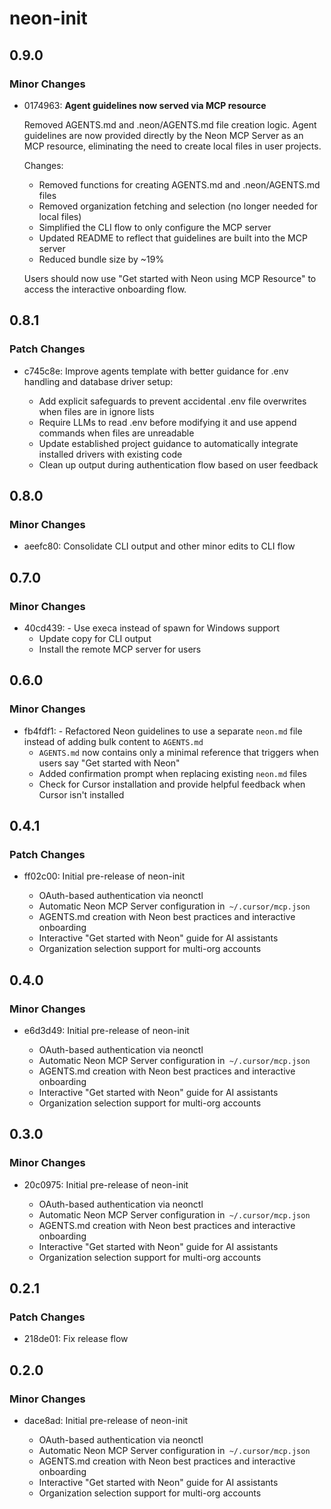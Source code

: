 # neon-init

## 0.9.0

### Minor Changes

- 0174963: **Agent guidelines now served via MCP resource**

  Removed AGENTS.md and .neon/AGENTS.md file creation logic. Agent guidelines are now provided directly by the Neon MCP Server as an MCP resource, eliminating the need to create local files in user projects.

  Changes:

  - Removed functions for creating AGENTS.md and .neon/AGENTS.md files
  - Removed organization fetching and selection (no longer needed for local files)
  - Simplified the CLI flow to only configure the MCP server
  - Updated README to reflect that guidelines are built into the MCP server
  - Reduced bundle size by ~19%

  Users should now use "Get started with Neon using MCP Resource" to access the interactive onboarding flow.

## 0.8.1

### Patch Changes

- c745c8e: Improve agents template with better guidance for .env handling and database driver setup:

  - Add explicit safeguards to prevent accidental .env file overwrites when files are in ignore lists
  - Require LLMs to read .env before modifying it and use append commands when files are unreadable
  - Update established project guidance to automatically integrate installed drivers with existing code
  - Clean up output during authentication flow based on user feedback

## 0.8.0

### Minor Changes

- aeefc80: Consolidate CLI output and other minor edits to CLI flow

## 0.7.0

### Minor Changes

- 40cd439: - Use execa instead of spawn for Windows support
  - Update copy for CLI output
  - Install the remote MCP server for users

## 0.6.0

### Minor Changes

- fb4fdf1: - Refactored Neon guidelines to use a separate `neon.md` file instead of adding bulk content to `AGENTS.md`
  - `AGENTS.md` now contains only a minimal reference that triggers when users say "Get started with Neon"
  - Added confirmation prompt when replacing existing `neon.md` files
  - Check for Cursor installation and provide helpful feedback when Cursor isn't installed

## 0.4.1

### Patch Changes

- ff02c00: Initial pre-release of neon-init

  - OAuth-based authentication via neonctl
  - Automatic Neon MCP Server configuration in` ~/.cursor/mcp.json`
  - AGENTS.md creation with Neon best practices and interactive onboarding
  - Interactive "Get started with Neon" guide for AI assistants
  - Organization selection support for multi-org accounts

## 0.4.0

### Minor Changes

- e6d3d49: Initial pre-release of neon-init

  - OAuth-based authentication via neonctl
  - Automatic Neon MCP Server configuration in` ~/.cursor/mcp.json`
  - AGENTS.md creation with Neon best practices and interactive onboarding
  - Interactive "Get started with Neon" guide for AI assistants
  - Organization selection support for multi-org accounts

## 0.3.0

### Minor Changes

- 20c0975: Initial pre-release of neon-init

  - OAuth-based authentication via neonctl
  - Automatic Neon MCP Server configuration in` ~/.cursor/mcp.json`
  - AGENTS.md creation with Neon best practices and interactive onboarding
  - Interactive "Get started with Neon" guide for AI assistants
  - Organization selection support for multi-org accounts

## 0.2.1

### Patch Changes

- 218de01: Fix release flow

## 0.2.0

### Minor Changes

- dace8ad: Initial pre-release of neon-init

  - OAuth-based authentication via neonctl
  - Automatic Neon MCP Server configuration in` ~/.cursor/mcp.json`
  - AGENTS.md creation with Neon best practices and interactive onboarding
  - Interactive "Get started with Neon" guide for AI assistants
  - Organization selection support for multi-org accounts
